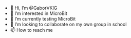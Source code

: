 - 👋 Hi, I’m @GaborVKIG
- 👀 I’m interested in MicroBit
- 🌱 I’m currently testing MicroBit
- 💞️ I’m looking to collaborate on my own group in school  
- 📫 How to reach me 

<!---
GaborVKIG/GaborVKIG is a ✨ special ✨ repository because its `README.md` (this file) appears on your GitHub profile.
You can click the Preview link to take a look at your changes.
--->
